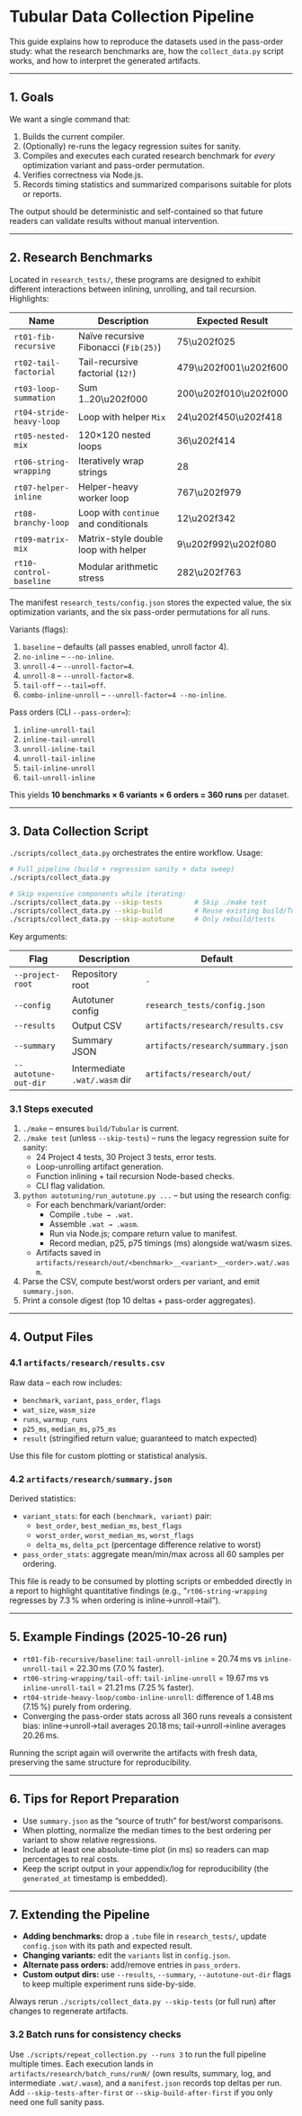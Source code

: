 # Tubular Data Collection Pipeline

This guide explains how to reproduce the datasets used in the pass-order study:
what the research benchmarks are, how the `collect_data.py` script works, and how
to interpret the generated artifacts.

---

## 1. Goals

We want a single command that:

1. Builds the current compiler.
2. (Optionally) re-runs the legacy regression suites for sanity.
3. Compiles and executes each curated research benchmark for *every*
   optimization variant and pass-order permutation.
4. Verifies correctness via Node.js.
5. Records timing statistics and summarized comparisons suitable for plots or reports.

The output should be deterministic and self-contained so that future readers can
validate results without manual intervention.

---

## 2. Research Benchmarks

Located in `research_tests/`, these programs are designed to exhibit different
interactions between inlining, unrolling, and tail recursion. Highlights:

| Name | Description | Expected Result |
| ---- | ----------- | --------------- |
| `rt01-fib-recursive` | Naïve recursive Fibonacci (`Fib(25)`) | 75\u202f025 |
| `rt02-tail-factorial` | Tail-recursive factorial (`12!`) | 479\u202f001\u202f600 |
| `rt03-loop-summation` | Sum 1..20\u202f000 | 200\u202f010\u202f000 |
| `rt04-stride-heavy-loop` | Loop with helper `Mix` | 24\u202f450\u202f418 |
| `rt05-nested-mix` | 120×120 nested loops | 36\u202f414 |
| `rt06-string-wrapping` | Iteratively wrap strings | 28 |
| `rt07-helper-inline` | Helper-heavy worker loop | 767\u202f979 |
| `rt08-branchy-loop` | Loop with `continue` and conditionals | 12\u202f342 |
| `rt09-matrix-mix` | Matrix-style double loop with helper | 9\u202f992\u202f080 |
| `rt10-control-baseline` | Modular arithmetic stress | 282\u202f763 |

The manifest `research_tests/config.json` stores the expected value, the six
optimization variants, and the six pass-order permutations for all runs.

Variants (flags):

1. `baseline` – defaults (all passes enabled, unroll factor 4).
2. `no-inline` – `--no-inline`.
3. `unroll-4` – `--unroll-factor=4`.
4. `unroll-8` – `--unroll-factor=8`.
5. `tail-off` – `--tail=off`.
6. `combo-inline-unroll` – `--unroll-factor=4 --no-inline`.

Pass orders (CLI `--pass-order=`):

1. `inline-unroll-tail`
2. `inline-tail-unroll`
3. `unroll-inline-tail`
4. `unroll-tail-inline`
5. `tail-inline-unroll`
6. `tail-unroll-inline`

This yields **10 benchmarks × 6 variants × 6 orders = 360 runs** per dataset.

---

## 3. Data Collection Script

`./scripts/collect_data.py` orchestrates the entire workflow. Usage:

```bash
# Full pipeline (build + regression sanity + data sweep)
./scripts/collect_data.py

# Skip expensive components while iterating:
./scripts/collect_data.py --skip-tests        # Skip ./make test
./scripts/collect_data.py --skip-build        # Reuse existing build/Tubular
./scripts/collect_data.py --skip-autotune     # Only rebuild/tests
```

Key arguments:

| Flag | Description | Default |
| ---- | ----------- | ------- |
| `--project-root` | Repository root | `.` |
| `--config` | Autotuner config | `research_tests/config.json` |
| `--results` | Output CSV | `artifacts/research/results.csv` |
| `--summary` | Summary JSON | `artifacts/research/summary.json` |
| `--autotune-out-dir` | Intermediate `.wat/.wasm` dir | `artifacts/research/out/` |

### 3.1 Steps executed

1. `./make` – ensures `build/Tubular` is current.
2. `./make test` (unless `--skip-tests`) – runs the legacy regression suite for sanity:
   - 24 Project 4 tests, 30 Project 3 tests, error tests.
   - Loop-unrolling artifact generation.
   - Function inlining + tail recursion Node-based checks.
   - CLI flag validation.
3. `python autotuning/run_autotune.py ...` – but using the research config:
   - For each benchmark/variant/order:
     - Compile `.tube → .wat`.
     - Assemble `.wat → .wasm`.
     - Run via Node.js; compare return value to manifest.
     - Record median, p25, p75 timings (ms) alongside wat/wasm sizes.
   - Artifacts saved in `artifacts/research/out/<benchmark>__<variant>__<order>.wat/.wasm`.
4. Parse the CSV, compute best/worst orders per variant, and emit `summary.json`.
5. Print a console digest (top 10 deltas + pass-order aggregates).

---

## 4. Output Files

### 4.1 `artifacts/research/results.csv`

Raw data – each row includes:

- `benchmark`, `variant`, `pass_order`, `flags`
- `wat_size`, `wasm_size`
- `runs`, `warmup_runs`
- `p25_ms`, `median_ms`, `p75_ms`
- `result` (stringified return value; guaranteed to match expected)

Use this file for custom plotting or statistical analysis.

### 4.2 `artifacts/research/summary.json`

Derived statistics:

- `variant_stats`: for each `(benchmark, variant)` pair:
  - `best_order`, `best_median_ms`, `best_flags`
  - `worst_order`, `worst_median_ms`, `worst_flags`
  - `delta_ms`, `delta_pct` (percentage difference relative to worst)
- `pass_order_stats`: aggregate mean/min/max across all 60 samples per ordering.

This file is ready to be consumed by plotting scripts or embedded directly in a
report to highlight quantitative findings (e.g., “`rt06-string-wrapping` regresses by
7.3 % when ordering is inline→unroll→tail”).

---

## 5. Example Findings (2025‑10‑26 run)

- `rt01-fib-recursive/baseline`: `tail-unroll-inline` = 20.74 ms vs `inline-unroll-tail` = 22.30 ms (7.0 % faster).
- `rt06-string-wrapping/tail-off`: `tail-inline-unroll` = 19.67 ms vs `inline-unroll-tail` = 21.21 ms (7.25 % faster).
- `rt04-stride-heavy-loop/combo-inline-unroll`: difference of 1.48 ms (7.15 %) purely from ordering.
- Converging the pass-order stats across all 360 runs reveals a consistent bias:
  inline→unroll→tail averages 20.18 ms; tail→unroll→inline averages 20.26 ms.

Running the script again will overwrite the artifacts with fresh data, preserving the same structure
for reproducibility.

---

## 6. Tips for Report Preparation

- Use `summary.json` as the “source of truth” for best/worst comparisons.
- When plotting, normalize the median times to the best ordering per variant to show relative regressions.
- Include at least one absolute-time plot (in ms) so readers can map percentages to real costs.
- Keep the script output in your appendix/log for reproducibility (the `generated_at` timestamp is embedded).

---

## 7. Extending the Pipeline

- **Adding benchmarks:** drop a `.tube` file in `research_tests/`, update `config.json`
  with its path and expected result.
- **Changing variants:** edit the `variants` list in `config.json`.
- **Alternate pass orders:** add/remove entries in `pass_orders`.
- **Custom output dirs:** use `--results`, `--summary`, `--autotune-out-dir` flags to
  keep multiple experiment runs side-by-side.

Always rerun `./scripts/collect_data.py --skip-tests` (or full run) after changes to regenerate artifacts.

### 3.2 Batch runs for consistency checks

Use `./scripts/repeat_collection.py --runs 3` to run the full pipeline multiple times.
Each execution lands in `artifacts/research/batch_runs/runN/` (own results, summary,
log, and intermediate `.wat/.wasm`), and a `manifest.json` records top deltas per run.
Add `--skip-tests-after-first` or `--skip-build-after-first` if you only need one full
sanity pass.
